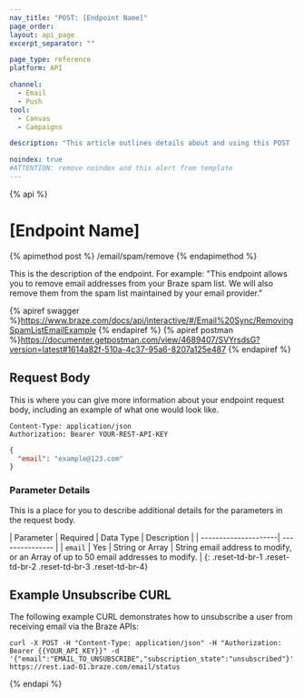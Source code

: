 ```yaml
---
nav_title: "POST: [Endpoint Name]"
page_order:
layout: api_page
excerpt_separator: ""

page_type: reference
platform: API

channel:
  - Email
  - Push
tool:
  - Canvas
  - Campaigns

description: "This article outlines details about and using this POST [endpoint name] Braze endpoint."

noindex: true
#ATTENTION: remove noindex and this alert from template
---
```

{% api %}
# [Endpoint Name]

{% apimethod post %}
/email/spam/remove
{% endapimethod %}

This is the description of the endpoint. For example: "This endpoint allows you to remove email addresses from your Braze spam list. We will also remove them from the spam list maintained by your email provider."

{% apiref swagger %}https://www.braze.com/docs/api/interactive/#/Email%20Sync/RemovingSpamListEmailExample {% endapiref %}
{% apiref postman %}https://documenter.getpostman.com/view/4689407/SVYrsdsG?version=latest#1614a82f-510a-4c37-95a6-8207a125e487 {% endapiref %}

## Request Body

This is where you can give more information about your endpoint request body, including an example of what one would look like.

```
Content-Type: application/json
Authorization: Bearer YOUR-REST-API-KEY
```

```json
{
  "email": "example@123.com"
}
```

### Parameter Details

This is a place for you to describe additional details for the parameters in the request body.

| Parameter | Required | Data Type | Description |
| ---------------------| --------------- |
| `email` | Yes | String or Array | String email address to modify, or an Array of up to 50 email addresses to modify. |
{: .reset-td-br-1 .reset-td-br-2 .reset-td-br-3 .reset-td-br-4}

## Example Unsubscribe CURL

The following example CURL demonstrates how to unsubscribe a user from receiving email via the Braze APIs:

```
curl -X POST -H "Content-Type: application/json" -H "Authorization: Bearer {{YOUR_API_KEY}}" -d '{"email":"EMAIL_TO_UNSUBSCRIBE","subscription_state":"unsubscribed"}' https://rest.iad-01.braze.com/email/status
```
{% endapi %}
